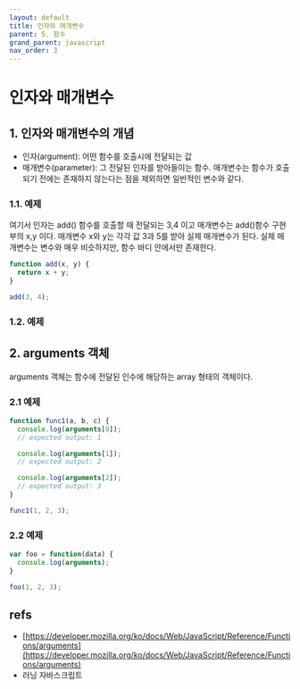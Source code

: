 ```yaml
---
layout: default
title: 인자와 매개변수
parent: 5. 함수
grand_parent: javascript
nav_order: 3
---
```


# 인자와 매개변수

## 1. 인자와 매개변수의 개념

* 인자\(argument\): 어떤 함수를 호출시에 전달되는 값
* 매개변수\(parameter\): 그 전달된 인자를 받아들이는 함수. 매개변수는 함수가 호출되기 전에는 존재하지 않는다는 점을 제외하면 일반적인 변수와 같다.

### 1.1. 예제

여기서 인자는 add\(\) 함수를 호출할 때 전달되는 3,4 이고 매개변수는 add\(\)함수 구현부의 x,y 이다. 매개변수 x와 y는 각각 값 3과 5를 받아 실제 매개변수가 된다. 실제 매개변수는 변수와 매우 비슷하지만, 함수 바디 안에서만 존재한다.

```javascript
function add(x, y) {
  return x + y;
}

add(3, 4);
```

### 1.2. 예제

## 2. arguments 객체

arguments 객체는 함수에 전달된 인수에 해당하는 array 형태의 객체이다.

### 2.1 예제

```javascript
function func1(a, b, c) {
  console.log(arguments[0]);
  // expected output: 1

  console.log(arguments[1]);
  // expected output: 2

  console.log(arguments[2]);
  // expected output: 3
}

func1(1, 2, 3);
```

### 2.2 예제

```javascript
var foo = function(data) {
  console.log(arguments);
}

foo(1, 2, 3);
```

## refs

* [https://developer.mozilla.org/ko/docs/Web/JavaScript/Reference/Functions/arguments](https://developer.mozilla.org/ko/docs/Web/JavaScript/Reference/Functions/arguments)
* 러닝 자바스크립트

